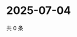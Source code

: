 # 2025-07-04

共 0 条

<!-- BEGIN ZHIHUQUESTIONS -->
<!-- 最后更新时间 Fri Jul 04 2025 01:12:29 GMT+0800 (China Standard Time) -->

<!-- END ZHIHUQUESTIONS -->
